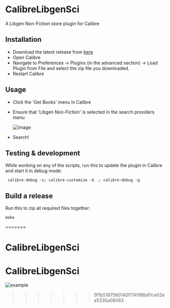 # CalibreLibgenSci
A Libgen Non-Fiction store plugin for Calibre

## Installation
- Download the latest release from [here](https://github.com/notlibrary/CalibreLibgenSci)
- Open Calibre
- Navigate to Preferences -> Plugins (in the advanced section) -> Load Plugin from File and select the zip file you downloaded.
- Restart Calibre

## Usage
- Click the 'Get Books' menu in Calibre
- Ensure that 'Libgen Non-Fiction' is selected in the search providers menu

    ![image](https://user-images.githubusercontent.com/40695473/149553512-ce27e902-96bc-48d2-a0db-1564aa87e44c.png)
- Search!

## Testing & development

While working on any of the scripts, run this to update the plugin in Calibre and start it in debug mode:

```shell
 calibre-debug -s; calibre-customize -b .; calibre-debug -g
```

## Build a release

Run this to zip all required files together:

```shell
make
```
=======
# CalibreLibgenSci
# CalibreLibgenSci
![example](https://user-images.githubusercontent.com/40695473/149553512-ce27e902-96bc-48d2-a0db-1564aa87e44c.png)
>>>>>>> 0f1b5197560140f174198b81ce02ea5335a08063
